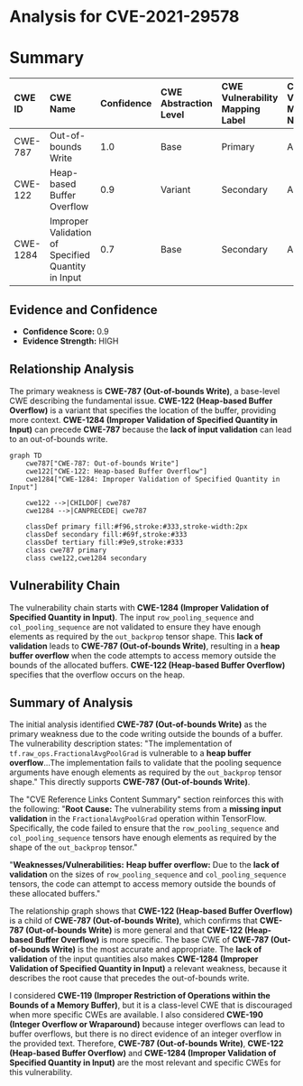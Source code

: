 # Analysis for CVE-2021-29578

# Summary
| CWE ID    | CWE Name                                                                  | Confidence | CWE Abstraction Level | CWE Vulnerability Mapping Label | CWE-Vulnerability Mapping Notes |
| :--------- | :------------------------------------------------------------------------ | :--------- | :---------------------- | :------------------------------ | :------------------------------ |
| CWE-787   | Out-of-bounds Write                                                        | 1.0        | Base                    | Primary                        | Allowed                       |
| CWE-122   | Heap-based Buffer Overflow                                                 | 0.9        | Variant                 | Secondary                       | Allowed                       |
| CWE-1284  | Improper Validation of Specified Quantity in Input                         | 0.7        | Base                    | Secondary                       | Allowed                       |

## Evidence and Confidence

*   **Confidence Score:** 0.9
*   **Evidence Strength:** HIGH

## Relationship Analysis
The primary weakness is **CWE-787 (Out-of-bounds Write)**, a base-level CWE describing the fundamental issue. **CWE-122 (Heap-based Buffer Overflow)** is a variant that specifies the location of the buffer, providing more context. **CWE-1284 (Improper Validation of Specified Quantity in Input)** can precede **CWE-787** because the **lack of input validation** can lead to an out-of-bounds write.

```mermaid
graph TD
    cwe787["CWE-787: Out-of-bounds Write"]
    cwe122["CWE-122: Heap-based Buffer Overflow"]
    cwe1284["CWE-1284: Improper Validation of Specified Quantity in Input"]
    
    cwe122 -->|CHILDOF| cwe787
    cwe1284 -->|CANPRECEDE| cwe787
    
    classDef primary fill:#f96,stroke:#333,stroke-width:2px
    classDef secondary fill:#69f,stroke:#333
    classDef tertiary fill:#9e9,stroke:#333
    class cwe787 primary
    class cwe122,cwe1284 secondary
```

## Vulnerability Chain
The vulnerability chain starts with **CWE-1284 (Improper Validation of Specified Quantity in Input)**. The input `row_pooling_sequence` and `col_pooling_sequence` are not validated to ensure they have enough elements as required by the `out_backprop` tensor shape. This **lack of validation** leads to **CWE-787 (Out-of-bounds Write)**, resulting in a **heap buffer overflow** when the code attempts to access memory outside the bounds of the allocated buffers. **CWE-122 (Heap-based Buffer Overflow)** specifies that the overflow occurs on the heap.

## Summary of Analysis
The initial analysis identified **CWE-787 (Out-of-bounds Write)** as the primary weakness due to the code writing outside the bounds of a buffer. The vulnerability description states: "The implementation of `tf.raw_ops.FractionalAvgPoolGrad` is vulnerable to a **heap buffer overflow**...The implementation fails to validate that the pooling sequence arguments have enough elements as required by the `out_backprop` tensor shape." This directly supports **CWE-787 (Out-of-bounds Write)**.

The "CVE Reference Links Content Summary" section reinforces this with the following:
"**Root Cause:** The vulnerability stems from a **missing input validation** in the `FractionalAvgPoolGrad` operation within TensorFlow. Specifically, the code failed to ensure that the `row_pooling_sequence` and `col_pooling_sequence` tensors have enough elements as required by the shape of the `out_backprop` tensor."

"**Weaknesses/Vulnerabilities:** **Heap buffer overflow:** Due to the **lack of validation** on the sizes of `row_pooling_sequence` and `col_pooling_sequence` tensors, the code can attempt to access memory outside the bounds of these allocated buffers."

The relationship graph shows that **CWE-122 (Heap-based Buffer Overflow)** is a child of **CWE-787 (Out-of-bounds Write)**, which confirms that **CWE-787 (Out-of-bounds Write)** is more general and that **CWE-122 (Heap-based Buffer Overflow)** is more specific. The base CWE of **CWE-787 (Out-of-bounds Write)** is the most accurate and appropriate. The **lack of validation** of the input quantities also makes **CWE-1284 (Improper Validation of Specified Quantity in Input)** a relevant weakness, because it describes the root cause that precedes the out-of-bounds write.

I considered **CWE-119 (Improper Restriction of Operations within the Bounds of a Memory Buffer)**, but it is a class-level CWE that is discouraged when more specific CWEs are available. I also considered **CWE-190 (Integer Overflow or Wraparound)** because integer overflows can lead to buffer overflows, but there is no direct evidence of an integer overflow in the provided text. Therefore, **CWE-787 (Out-of-bounds Write)**, **CWE-122 (Heap-based Buffer Overflow)** and **CWE-1284 (Improper Validation of Specified Quantity in Input)** are the most relevant and specific CWEs for this vulnerability.